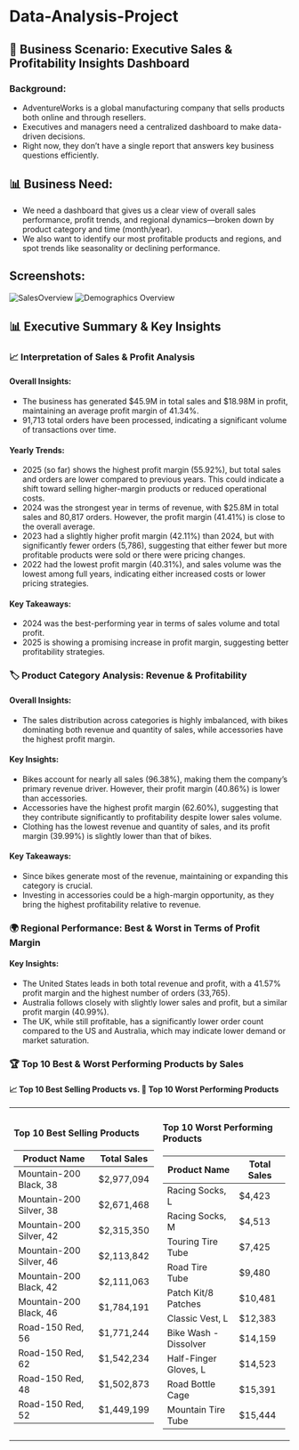 # Data-Analysis-Project
## 🧠 Business Scenario: Executive Sales & Profitability Insights Dashboard
### Background: 
- AdventureWorks is a global manufacturing company that sells products both online and through resellers. 
- Executives and managers need a centralized dashboard to make data-driven decisions. 
- Right now, they don’t have a single report that answers key business questions efficiently.

## 📊 Business Need:
- We need a dashboard that gives us a clear view of overall sales performance, profit trends, and regional dynamics—broken down by product category and time (month/year).
- We also want to identify our most profitable products and regions, and spot trends like seasonality or declining performance.

## Screenshots:
![SalesOverview](https://github.com/user-attachments/assets/cd766ab5-c909-4dc3-b193-ffc7dd62aed9)
![Demographics Overview](https://github.com/user-attachments/assets/60e9e897-37ef-4c15-aeef-580689bc24ba)


## 📊 Executive Summary & Key Insights
### 📈 Interpretation of Sales & Profit Analysis
#### Overall Insights:
- The business has generated $45.9M in total sales and $18.98M in profit, maintaining an average profit margin of 41.34%.
- 91,713 total orders have been processed, indicating a significant volume of transactions over time.
#### Yearly Trends:
- 2025 (so far) shows the highest profit margin (55.92%), but total sales and orders are lower compared to previous years. This could indicate a shift toward selling higher-margin products or reduced operational costs.
- 2024 was the strongest year in terms of revenue, with $25.8M in total sales and 80,817 orders. However, the profit margin (41.41%) is close to the overall average.
- 2023 had a slightly higher profit margin (42.11%) than 2024, but with significantly fewer orders (5,786), suggesting that either fewer but more profitable products were sold or there were pricing changes.
- 2022 had the lowest profit margin (40.31%), and sales volume was the lowest among full years, indicating either increased costs or lower pricing strategies.
#### Key Takeaways:
- 2024 was the best-performing year in terms of sales volume and total profit.
- 2025 is showing a promising increase in profit margin, suggesting better profitability strategies.

### 🏷️ Product Category Analysis: Revenue & Profitability
#### Overall Insights:
- The sales distribution across categories is highly imbalanced, with bikes dominating both revenue and quantity of sales, while accessories have the highest profit margin.
#### Key Insights:
- Bikes account for nearly all sales (96.38%), making them the company’s primary revenue driver. However, their profit margin (40.86%) is lower than accessories.
- Accessories have the highest profit margin (62.60%), suggesting that they contribute significantly to profitability despite lower sales volume.
- Clothing has the lowest revenue and quantity of sales, and its profit margin (39.99%) is slightly lower than that of bikes.
#### Key Takeaways:
- Since bikes generate most of the revenue, maintaining or expanding this category is crucial.
- Investing in accessories could be a high-margin opportunity, as they bring the highest profitability relative to revenue.

### 🌍 Regional Performance: Best & Worst in Terms of Profit Margin
#### Key Insights:
- The United States leads in both total revenue and profit, with a 41.57% profit margin and the highest number of orders (33,765).
- Australia follows closely with slightly lower sales and profit, but a similar profit margin (40.99%).
- The UK, while still profitable, has a significantly lower order count compared to the US and Australia, which may indicate lower demand or market saturation.

### 🏆 Top 10 Best & Worst Performing Products by Sales
#### 📈 Top 10 Best Selling Products vs. 🚨 Top 10 Worst Performing Products

<table>
  <tr>
    <td>
    
#### Top 10 Best Selling Products
| Product Name              | Total Sales  |
|---------------------------|--------------|
| Mountain-200 Black, 38    | $2,977,094   |
| Mountain-200 Silver, 38   | $2,671,468   |
| Mountain-200 Silver, 42   | $2,315,350   |
| Mountain-200 Silver, 46   | $2,113,842   |
| Mountain-200 Black, 42    | $2,111,063   |
| Mountain-200 Black, 46    | $1,784,191   |
| Road-150 Red, 56          | $1,771,244   |
| Road-150 Red, 62          | $1,542,234   |
| Road-150 Red, 48          | $1,502,873   |
| Road-150 Red, 52          | $1,449,199   |

  </td>
  <td>

#### Top 10 Worst Performing Products
| Product Name            | Total Sales  |
|-------------------------|--------------|
| Racing Socks, L         | $4,423       |
| Racing Socks, M         | $4,513       |
| Touring Tire Tube       | $7,425       |
| Road Tire Tube          | $9,480       |
| Patch Kit/8 Patches     | $10,481      |
| Classic Vest, L         | $12,383      |
| Bike Wash - Dissolver   | $14,159      |
| Half-Finger Gloves, L   | $14,523      |
| Road Bottle Cage        | $15,391      |
| Mountain Tire Tube      | $15,444      |

  </td>
  </tr>
</table>

